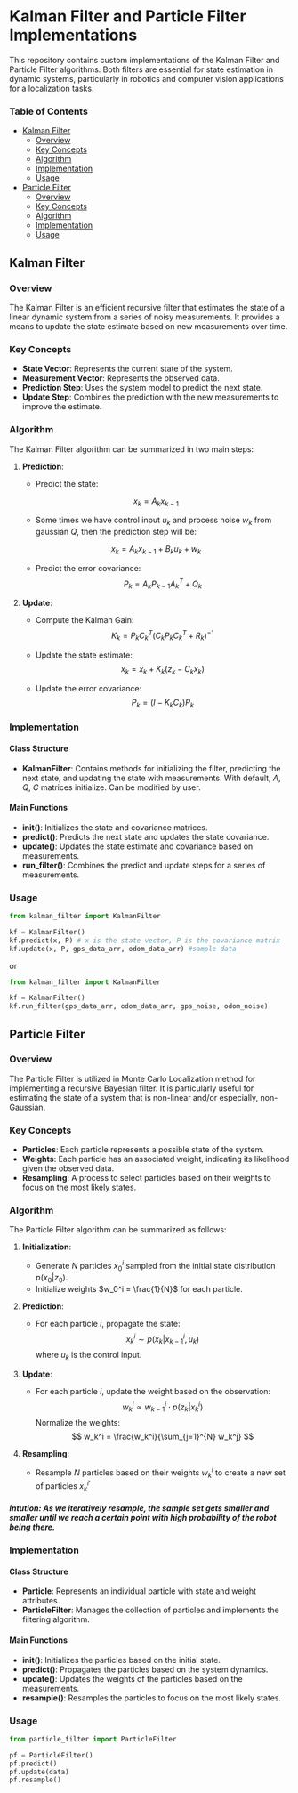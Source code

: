 # Kalman Filter and Particle Filter Implementations

This repository contains custom implementations of the Kalman Filter and Particle Filter algorithms. Both filters are essential for state estimation in dynamic systems, particularly in robotics and computer vision applications for a localization tasks.

### Table of Contents
- [Kalman Filter](#kalman-filter)
  - [Overview](#overview)
  - [Key Concepts](#key-concepts)
  - [Algorithm](#algorithm)
  - [Implementation](#implementation)
  - [Usage](#usage)
- [Particle Filter](#particle-filter)
  - [Overview](#overview-1)
  - [Key Concepts](#key-concepts-1)
  - [Algorithm](#algorithm-1)
  - [Implementation](#implementation-1)
  - [Usage](#usage-1)

## Kalman Filter

### Overview

The Kalman Filter is an efficient recursive filter that estimates the state of a linear dynamic system from a series of noisy measurements. It provides a means to update the state estimate based on new measurements over time.

### Key Concepts

- **State Vector**: Represents the current state of the system.
- **Measurement Vector**: Represents the observed data.
- **Prediction Step**: Uses the system model to predict the next state.
- **Update Step**: Combines the prediction with the new measurements to improve the estimate.

### Algorithm

The Kalman Filter algorithm can be summarized in two main steps:

1. **Prediction**:
   - Predict the state: 
   ```math
   {x}_{k} = A_k {x}_{k-1}
   ```
   

   - Some times we have control input $u_k$ and process noise $w_k$ from gaussian $Q$, then the prediction step will be:
   
   $$
   {x}_{k} = A_k {x}_{k-1} + B_k u_k + w_k
   $$

   - Predict the error covariance: $$P_{k} = A_k P_{k-1} A_k^T + Q_k$$

2. **Update**:
   - Compute the Kalman Gain: $$K_k = P_{k} C_k^T (C_k P_{k} C_k^T + R_k)^{-1}$$

   - Update the state estimate: $${x}_{k} = {x}_{k} + K_k (z_k - C_k {x}_{k})$$
   - Update the error covariance: $$P_{k} = (I - K_k C_k) P_{k}$$

### Implementation

#### Class Structure

- **KalmanFilter**: Contains methods for initializing the filter, predicting the next state, and updating the state with measurements. With default, $A$, $Q$, $C$ matrices initialize. Can be modified by user.

#### Main Functions

- **init()**: Initializes the state and covariance matrices.
- **predict()**: Predicts the next state and updates the state covariance.
- **update()**: Updates the state estimate and covariance based on measurements.
- **run_filter()**: Combines the predict and update steps for a series of measurements.

### Usage
```python
from kalman_filter import KalmanFilter

kf = KalmanFilter()
kf.predict(x, P) # x is the state vector, P is the covariance matrix
kf.update(x, P, gps_data_arr, odom_data_arr) #sample data
```
or 
```python
from kalman_filter import KalmanFilter

kf = KalmanFilter()
kf.run_filter(gps_data_arr, odom_data_arr, gps_noise, odom_noise)
```

## Particle Filter

### Overview

The Particle Filter is utilized in Monte Carlo Localization method for implementing a recursive Bayesian filter. It is particularly useful for estimating the state of a system that is non-linear and/or especially, non-Gaussian. 

### Key Concepts

- **Particles**: Each particle represents a possible state of the system.
- **Weights**: Each particle has an associated weight, indicating its likelihood given the observed data.
- **Resampling**: A process to select particles based on their weights to focus on the most likely states.

### Algorithm

The Particle Filter algorithm can be summarized as follows:

1. **Initialization**:
   - Generate $N$ particles ${x_0^i}$ sampled from the initial state distribution $p(x_0 | z_0)$.
   - Initialize weights $w_0^i = \frac{1}{N}$ for each particle.

2. **Prediction**:
   - For each particle $i$, propagate the state:
   $$
   x_k^i \sim p(x_k | x_{k-1}^i, u_k)
   $$
   where $u_k$ is the control input.

3. **Update**:
   - For each particle $i$, update the weight based on the observation:
   $$
   w_k^i \propto w_{k-1}^i \cdot p(z_k | x_k^i)
   $$
   Normalize the weights:
   $$
   w_k^i = \frac{w_k^i}{\sum_{j=1}^{N} w_k^j}
   $$

4. **Resampling**:
   - Resample $N$ particles based on their weights $w_k^i$ to create a new set of particles ${x_k^{i'}}$

##### Intution: As we iteratively resample, the sample set gets smaller and smaller until we reach a certain point with high probability of the robot being there.

### Implementation

#### Class Structure

- **Particle**: Represents an individual particle with state and weight attributes.
- **ParticleFilter**: Manages the collection of particles and implements the filtering algorithm.

#### Main Functions

- **init()**: Initializes the particles based on the initial state.
- **predict()**: Propagates the particles based on the system dynamics.
- **update()**: Updates the weights of the particles based on the measurements.
- **resample()**: Resamples the particles to focus on the most likely states.

### Usage

```python
from particle_filter import ParticleFilter

pf = ParticleFilter()
pf.predict()
pf.update(data)
pf.resample()
```
